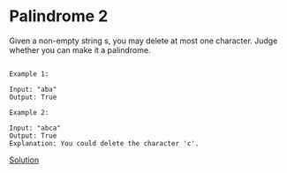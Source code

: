 # Palindrome 2
 Given a non-empty string s, you may delete at most one character. Judge whether you can make it a palindrome.



```

Example 1:

Input: "aba"
Output: True

Example 2:

Input: "abca"
Output: True
Explanation: You could delete the character 'c'.
```



[Solution](./src/Main.java)